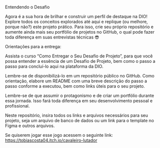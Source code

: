 Entendendo o Desafio
 

Agora é a sua hora de brilhar e construir um perfil de destaque na DIO! Explore todos os conceitos explorados até aqui e replique (ou melhore, porque não?) este projeto prático. Para isso, crie seu próprio repositório e aumente ainda mais seu portfólio de projetos no GitHub, o qual pode fazer toda diferença em suas entrevistas técnicas 😎

Orientações para a entrega: 

Assista o curso “Como Entregar o Seu Desafio de Projeto”, para que você possa entender a essência de um Desafio de Projeto, bem como o passo a passo para concluí-lo aqui na plataforma da DIO. 

Lembre-se de disponibilizá-lo em um repositório público no GitHub. Como orientação, elabore um README com uma breve descrição do passo a passo conforme a executou, bem como links úteis para o seu projeto. 

Lembre-se de que assumir o protagonismo e de criar um portfólio durante essa jornada. Isso fará toda diferença em seu desenvolvimento pessoal e profissional. 

Neste repositório, insira todos os links e arquivos necessários para seu projeto, seja um arquivo de banco de dados ou um link para o template no Figma e outros arquivos.

Se quiserem jogar esse jogo acessem o seguinte link: https://tobiascosta04.itch.io/cavaleiro-lutador
